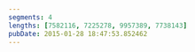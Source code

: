 ```yaml
---
segments: 4
lengths: [7582116, 7225278, 9957389, 7738143]
pubDate: 2015-01-28 18:47:53.852462
---
```

